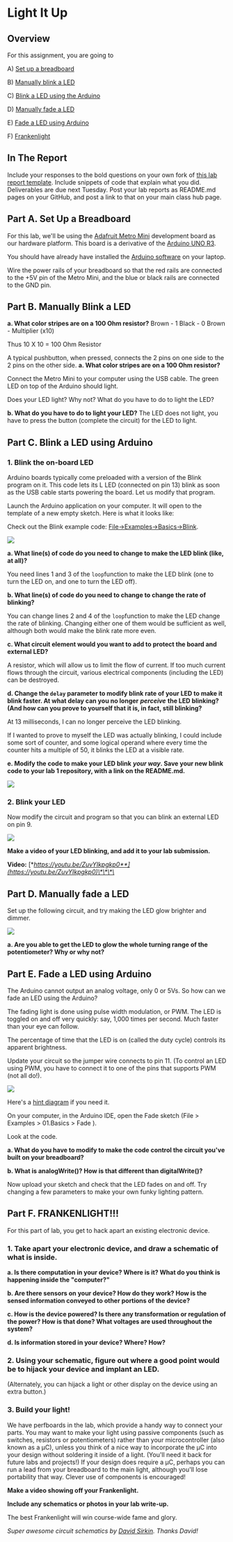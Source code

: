 # Light It Up

## Overview

For this assignment, you are going to

A\) [Set up a breadboard](lab-01.md#part-a-set-up-a-breadboard)

B\) [Manually blink a LED](lab-01.md#part-b-manually-blink-a-led)

C\) [Blink a LED using the Arduino](lab-01.md#part-c-blink-a-led-using-arduino)

D\) [Manually fade a LED](lab-01.md#part-d-manually-fade-a-led)

E\) [Fade a LED using Arduino](lab-01.md#part-e-fade-a-led-using-arduino)

F\) [Frankenlight](lab-01.md#part-f-frankenlight)

## In The Report

Include your responses to the bold questions on your own fork of [this lab report template](https://github.com/FAR-Lab/IDD-Fa18-Lab1). Include snippets of code that explain what you did. Deliverables are due next Tuesday. Post your lab reports as README.md pages on your GitHub, and post a link to that on your main class hub page.

## Part A. Set Up a Breadboard

For this lab, we'll be using the [Adafruit Metro Mini](https://www.adafruit.com/product/2590) development board as our hardware platform. This board is a derivative of the [Arduino UNO R3](https://store.arduino.cc/usa/arduino-uno-rev3).

You should have already have installed the [Arduino software](http://arduino.cc/en/Main/Software) on your laptop.

Wire the power rails of your breadboard so that the red rails are connected to the +5V pin of the Metro Mini, and the blue or black rails are connected to the GND pin.

## Part B. Manually Blink a LED

**a. What color stripes are on a 100 Ohm resistor?** Brown - 1 Black - 0 Brown - Multiplier \(x10\)

Thus 10 X 10 = 100 Ohm Resistor

A typical pushbutton, when pressed, connects the 2 pins on one side to the 2 pins on the other side. **a. What color stripes are on a 100 Ohm resistor?**

Connect the Metro Mini to your computer using the USB cable. The green LED on top of the Arduino should light.

Does your LED light? Why not? What do you have to do to light the LED?

**b. What do you have to do to light your LED?** The LED does not light, you have to press the button \(complete the circuit\) for the LED to light.

## Part C. Blink a LED using Arduino

### 1. Blink the on-board LED

Arduino boards typically come preloaded with a version of the Blink program on it. This code lets its L LED \(connected on pin 13\) blink as soon as the USB cable starts powering the board. Let us modify that program.

Launch the Arduino application on your computer. It will open to the template of a new empty sketch. Here is what it looks like:

Check out the Blink example code: [File-&gt;Examples-&gt;Basics-&gt;Blink](https://www.arduino.cc/en/Tutorial/Blink).

![](.gitbook/assets/image.png)

**a. What line\(s\) of code do you need to change to make the LED blink \(like, at all\)?**

You need lines 1 and 3  of the `loop`function to make the LED blink \(one to turn the LED on, and one to turn the LED off\). 

**b. What line\(s\) of code do you need to change to change the rate of blinking?**

You can change lines 2 and 4 of the `loop`function to make the LED change the rate of blinking. Changing either one of them would be sufficient as well, although both would make the blink rate more even.

**c. What circuit element would you want to add to protect the board and external LED?**

A resistor, which will allow us to limit the flow of current. If too much current flows through the circuit, various electrical components \(including the LED\) can be destroyed.  

**d. Change the `delay` parameter to modify blink rate of your LED to make it blink faster. At what delay can you no longer** _**perceive**_ **the LED blinking? \(And how can you prove to yourself that it is, in fact, still blinking?**

At 13 milliseconds, I can no longer perceive the LED blinking. 

If I wanted to prove to myself the LED was actually blinking, I could include some sort of counter, and some logical operand where every time the counter hits a multiple of 50, it blinks the LED at a visible rate. 

**e. Modify the code to make your LED blink** _**your way**_**. Save your new blink code to your lab 1 repository, with a link on the README.md.**

![](.gitbook/assets/image%20%281%29.png)

### 2. Blink your LED

Now modify the circuit and program so that you can blink an external LED on pin 9.

![](.gitbook/assets/image%20%282%29.png)

**Make a video of your LED blinking, and add it to your lab submission.**

**Video:** [**https://youtu.be/ZuvYIkpgkp0**](https://youtu.be/ZuvYIkpgkp0)\*\*\*\*

## Part D. Manually fade a LED

Set up the following circuit, and try making the LED glow brighter and dimmer.

![](https://github.com/FAR-Lab/Developing-and-Designing-Interactive-Devices/blob/docs/led_pot_schematic.png)

**a. Are you able to get the LED to glow the whole turning range of the potentiometer? Why or why not?**

## Part E. Fade a LED using Arduino

The Arduino cannot output an analog voltage, only 0 or 5Vs. So how can we fade an LED using the Arduino?

The fading light is done using pulse width modulation, or PWM. The LED is toggled on and off very quickly: say, 1,000 times per second. Much faster than your eye can follow.

The percentage of time that the LED is on \(called the duty cycle\) controls its apparent brightness.

Update your circuit so the jumper wire connects to pin 11. \(To control an LED using PWM, you have to connect it to one of the pins that supports PWM \(not all do!\).

![](https://github.com/FAR-Lab/Developing-and-Designing-Interactive-Devices/blob/docs/arduino_led_fade_schematic.png)

Here's a [hint diagram](https://github.com/FAR-Lab/Developing-and-Designing-Interactive-Devices/blob/docs/arduino_led_fade.png) if you need it.

On your computer, in the Arduino IDE, open the Fade sketch \(File &gt; Examples &gt; 01.Basics &gt; Fade \).

Look at the code.

**a. What do you have to modify to make the code control the circuit you've built on your breadboard?**

**b. What is analogWrite\(\)? How is that different than digitalWrite\(\)?**

Now upload your sketch and check that the LED fades on and off. Try changing a few parameters to make your own funky lighting pattern.

## Part F. FRANKENLIGHT!!!

For this part of lab, you get to hack apart an existing electronic device.

### 1. Take apart your electronic device, and draw a schematic of what is inside.

**a. Is there computation in your device? Where is it? What do you think is happening inside the "computer?"**

**b. Are there sensors on your device? How do they work? How is the sensed information conveyed to other portions of the device?**

**c. How is the device powered? Is there any transformation or regulation of the power? How is that done? What voltages are used throughout the system?**

**d. Is information stored in your device? Where? How?**

### 2. Using your schematic, figure out where a good point would be to hijack your device and implant an LED.

\(Alternately, you can hijack a light or other display on the device using an extra button.\)

### 3. Build your light!

We have perfboards in the lab, which provide a handy way to connect your parts. You may want to make your light using passive components \(such as switches, resistors or potentiometers\) rather than your microcontroller \(also known as a μC\), unless you think of a nice way to incorporate the μC into your design without soldering it inside of a light. \(You'll need it back for future labs and projects!\) If your design does require a μC, perhaps you can run a lead from your breadboard to the main light, although you'll lose portability that way. Clever use of components is encouraged!

**Make a video showing off your Frankenlight.**

**Include any schematics or photos in your lab write-up.**

The best Frankenlight will win course-wide fame and glory.

_Super awesome circuit schematics by_ [_David Sirkin_](https://me.stanford.edu/people/david-sirkin)_. Thanks David!_

